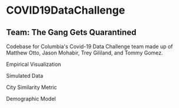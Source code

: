 # COVID19DataChallenge 
## Team: The Gang Gets Quarantined
Codebase for Columbia's Covid-19 Data Challenge team made up of Matthew Otto, Jason Mohabir, Trey Gililand, and Tommy Gomez.

Empirical Visualization

Simulated Data

City Similarity Metric

Demographic Model
